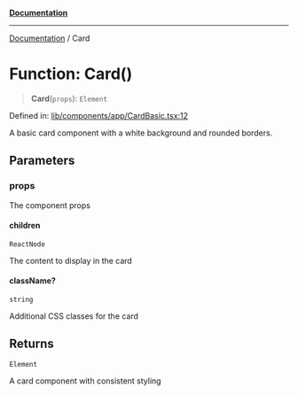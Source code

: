 [**Documentation**](../README.md)

***

[Documentation](../README.md) / Card

# Function: Card()

> **Card**(`props`): `Element`

Defined in: [lib/components/app/CardBasic.tsx:12](https://github.com/aldesgroup/goaldn/blob/6a7943d02984b1a6b41d76a3a483a1484b644076/lib/components/app/CardBasic.tsx#L12)

A basic card component with a white background and rounded borders.

## Parameters

### props

The component props

#### children

`ReactNode`

The content to display in the card

#### className?

`string`

Additional CSS classes for the card

## Returns

`Element`

A card component with consistent styling
